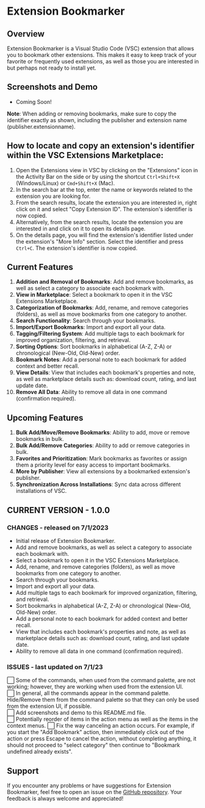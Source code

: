 Extension Bookmarker
====================

Overview
--------

Extension Bookmarker is a Visual Studio Code (VSC) extension that allows you to bookmark other extensions. This makes it easy to keep track of your favorite or frequently used extensions, as well as those you are interested in but perhaps not ready to install yet.

Screenshots and Demo
-----------------
- Coming Soon!

**Note**: When adding or removing bookmarks, make sure to copy the identifier exactly as shown, including the publisher and extension name (publisher.extensionname).

How to locate and copy an extension's identifier within the VSC Extensions Marketplace:
-------------------------------------------------------------------------------------------
1. Open the Extensions view in VSC by clicking on the "Extensions" icon in the Activity Bar on the side or by using the shortcut `Ctrl+Shift+X` (Windows/Linux) or `Cmd+Shift+X` (Mac).
2. In the search bar at the top, enter the name or keywords related to the extension you are looking for.
3. From the search results, locate the extension you are interested in, right click on it and select "Copy Extension ID". The extension's identifier is now copied.
3. Alternatively, from the search results, locate the extension you are interested in and click on it to open its details page.
4. On the details page, you will find the extension's identifier listed under the extension's "More Info" section. Select the identifier and press `Ctrl+C`. The extension's identifier is now copied.

Current Features
-----------------
1. **Addition and Removal of Bookmarks**: Add and remove bookmarks, as well as select a category to associate each bookmark with.
2. **View in Marketplace**: Select a bookmark to open it in the VSC Extensions Marketplace.
3. **Categorization of Bookmarks**: Add, rename, and remove categories (folders), as well as move bookmarks from one category to another.
4. **Search Functionality**: Search through your bookmarks.
5. **Import/Export Bookmarks**: Import and export all your data.
6. **Tagging/Filtering System**: Add multiple tags to each bookmark for improved organization, filtering, and retrieval.
7. **Sorting Options**: Sort bookmarks in alphabetical (A-Z, Z-A) or chronological (New-Old, Old-New) order.
8. **Bookmark Notes**: Add a personal note to each bookmark for added context and better recall.
9. **View Details**: View that includes each bookmark's properties and note, as well as marketplace details such as: download count, rating, and last update date.
10. **Remove All Data**: Ability to remove all data in one command (confirmation required).

Upcoming Features
-----------------
1. **Bulk Add/Move/Remove Bookmarks**: Ability to add, move or remove bookmarks in bulk.
2. **Bulk Add/Remove Categories**: Ability to add or remove categories in bulk.
3. **Favorites and Prioritization**: Mark bookmarks as favorites or assign them a priority level for easy access to important bookmarks.
4. **More by Publisher**: View all extensions by a bookmarked extension's publisher.
5. **Synchronization Across Installations**: Sync data across different installations of VSC.

CURRENT VERSION - 1.0.0
-----------------------
### CHANGES - released on 7/1/2023
- Initial release of Extension Bookmarker.
- Add and remove bookmarks, as well as select a category to associate each bookmark with.
- Select a bookmark to open it in the VSC Extensions Marketplace.
- Add, rename, and remove categories (folders), as well as move bookmarks from one category to another.
- Search through your bookmarks.
- Import and export all your data.
- Add multiple tags to each bookmark for improved organization, filtering, and retrieval.
- Sort bookmarks in alphabetical (A-Z, Z-A) or chronological (New-Old, Old-New) order.
- Add a personal note to each bookmark for added context and better recall.
- View that includes each bookmark's properties and note, as well as marketplace details such as: download count, rating, and last update date.
- Ability to remove all data in one command (confirmation required).
### ISSUES - last updated on 7/1/23
⬜ Some of the commands, when used from the command palette, are not working; however, they are working when used from the extension UI.  
⬜ In general, all the commands appear in the command palette. Hide/Remove them from the command palette so that they can only be used from the extension UI, if possible.  
⬜ Add screenshots and demo to this README.md file.  
⬜ Potentially reorder of items in the action menu as well as the items in the context menus.
⬜ Fix the way canceling an action occurs. For example, if you start the "Add Bookmark" action, then immediately click out of the action or press Escape to cancel the action, without completing anything, it should not proceed to "select category" then continue to "Bookmark undefined already exists".

Support
-------
If you encounter any problems or have suggestions for Extension Bookmarker, feel free to open an issue on the [GitHub repository](https://github.com/osxzxso/extension-bookmarker.git). Your feedback is always welcome and appreciated!
